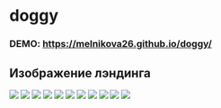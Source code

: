 
# doggy

### DEMO: https://melnikova26.github.io/doggy/
<h2>Изображение лэндинга</h2>
<img src='https://user-images.githubusercontent.com/106463796/232327706-b8267863-ca7d-404f-8efc-5eaf5dc0f72c.png'/>
<img src='https://user-images.githubusercontent.com/106463796/232327742-3279311b-e5b8-4ec6-8c9c-4de6e1a135fe.png'/>
<img src='https://user-images.githubusercontent.com/106463796/232327766-d2cb5c42-e5ec-4026-8651-7018ad0f6b7c.png'/>
<img src='https://user-images.githubusercontent.com/106463796/232327799-5c633169-47bd-4002-b098-4277c51f856b.png'/>
<img src='https://user-images.githubusercontent.com/106463796/232327820-e19cf74d-4ea2-4b0c-bd3a-3718d2d54cc6.png'/>
<img src='https://user-images.githubusercontent.com/106463796/232327843-ab3fe571-e45e-481b-ada1-9e027c6e8af4.png'/>
<img src='https://user-images.githubusercontent.com/106463796/232327897-41ee7aeb-f934-441e-ab5a-f3427c3cda19.png'/>
<img src='https://user-images.githubusercontent.com/106463796/232327944-0386c573-17f5-45bb-a57d-fc9802fc79dd.png'/>
<img src='https://user-images.githubusercontent.com/106463796/232327979-85d3e220-3776-4288-bea3-6a32d2195936.png'/>
<img src='https://user-images.githubusercontent.com/106463796/232328013-82938486-9807-44ff-93ba-128136c236ff.png'/>
<img src='https://user-images.githubusercontent.com/106463796/232328044-234c8c72-e855-4b16-9899-7e9f45953ae0.png'/>

